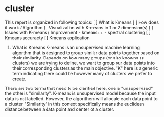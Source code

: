 # cluster

This report is organized in following topics:
[ ] What is Kmeans
[ ] How does it work / Algorithm
[ ] Visualization with K-means in 1 or 2 dimension(s)
[ ] Issues with K-means / Improvement
      - kmeans++ 
      - spectral clustering
[ ] Kmeans accuracty
[ ] Kmeans application 

1. What is Kmeans
K-means is an unsupervised machine learning algorithm that is designed to group similar data points together based on their similarity. Depends on how many groups (or also knowns as clusters) we are trying to define, we want to group our data points into their corresponding clusters as the main objective. "K" here is a generic term indicating there could be however many of clusters we prefer to create.

There are two terms that need to be clarified here, one is "unsupervised" the other is "similarity". K-means is unsupervised model because the input data is not labelled. However, the algorithem will allocate each data point to a cluster. "Similarity" in this context specifically means the euclidean distance between a data point and center of a cluster.
